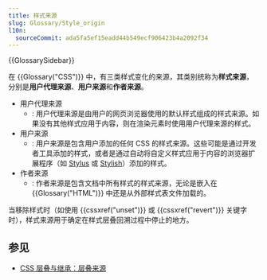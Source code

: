 ```yaml
---
title: 样式来源
slug: Glossary/Style_origin
l10n:
  sourceCommit: ada5fa5ef15eadd44b549ecf906423b4a2092f34
---
```


{{GlossarySidebar}}

在 {{Glossary("CSS")}} 中，有三类样式变化的来源，其类别统称为**样式来源**，分别是**用户代理来源**、**用户来源**和**作者来源**。

- 用户代理来源
  - : 用户代理来源是由用户的网页浏览器使用的默认样式组成的样式来源。如果没有其他样式应用于内容，则在渲染元素时使用用户代理来源的样式。
- 用户来源
  - : 用户来源是包含用户添加的任何 CSS 的样式来源。这些可能是通过开发者工具添加的样式，或者是通过自动将自定义样式应用于内容的浏览器扩展程序（如 [Stylus](https://add0n.com/stylus.html) 或 [Stylish](https://userstyles.org/)）添加的样式。
- 作者来源
  - : 作者来源是包含文档中所有样式的样式来源，无论是嵌入在 {{Glossary("HTML")}} 中还是从外部样式表文件加载的。

当移除样式时（如使用 {{cssxref("unset")}} 或 {{cssxref("revert")}} 关键字时），样式来源用于确定在样式层叠回溯过程中停止的地方。

## 参见

- [CSS 层叠与继承：层叠来源](https://drafts.csswg.org/css-cascade-4/#cascading-origins)
